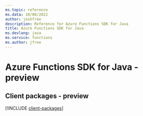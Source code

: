 ```yaml
---
ms.topic: reference
ms.data: 10/08/2022
author: joshfree
description: Reference for Azure Functions SDK for Java
title: Azure Functions SDK for Java
ms.devlang: java
ms.service: functions
ms.author: jfree
---
```

# Azure Functions SDK for Java - preview

## Client packages - preview
[!INCLUDE [client-packages](functions-client-index.md)]